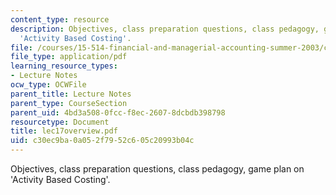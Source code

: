 ```yaml
---
content_type: resource
description: Objectives, class preparation questions, class pedagogy, game plan on
  'Activity Based Costing'.
file: /courses/15-514-financial-and-managerial-accounting-summer-2003/c30ec9ba0a052f7952c605c20993b04c_lec17overview.pdf
file_type: application/pdf
learning_resource_types:
- Lecture Notes
ocw_type: OCWFile
parent_title: Lecture Notes
parent_type: CourseSection
parent_uid: 4bd3a508-0fcc-f8ec-2607-8dcbdb398798
resourcetype: Document
title: lec17overview.pdf
uid: c30ec9ba-0a05-2f79-52c6-05c20993b04c
---
```

Objectives, class preparation questions, class pedagogy, game plan on 'Activity Based Costing'.

